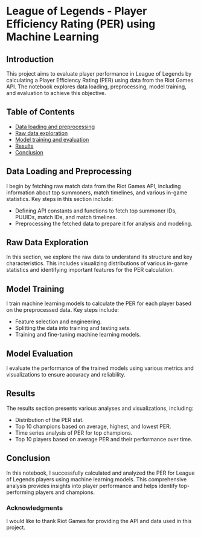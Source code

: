 # League of Legends - Player Efficiency Rating (PER) using Machine Learning

## Introduction
This project aims to evaluate player performance in League of Legends by calculating a Player Efficiency Rating (PER) using data from the Riot Games API. The notebook explores data loading, preprocessing, model training, and evaluation to achieve this objective.

## Table of Contents
- [Data loading and preprocessing](#data_loading)
- [Raw data exploration](#raw_data)
- [Model training and evaluation](#model_training)
- [Results](#results)
- [Conclusion](#conclusion)

## Data Loading and Preprocessing <a id='data_loading'></a>
I begin by fetching raw match data from the Riot Games API, including information about top summoners, match timelines, and various in-game statistics. Key steps in this section include:

- Defining API constants and functions to fetch top summoner IDs, PUUIDs, match IDs, and match timelines.
- Preprocessing the fetched data to prepare it for analysis and modeling.

## Raw Data Exploration <a id='raw_data'></a>
In this section, we explore the raw data to understand its structure and key characteristics. This includes visualizing distributions of various in-game statistics and identifying important features for the PER calculation.

## Model Training <a id='model_training'></a>
I train machine learning models to calculate the PER for each player based on the preprocessed data. Key steps include:

- Feature selection and engineering.
- Splitting the data into training and testing sets.
- Training and fine-tuning machine learning models.

## Model Evaluation
I evaluate the performance of the trained models using various metrics and visualizations to ensure accuracy and reliability.

## Results <a id='results'></a>
The results section presents various analyses and visualizations, including:

- Distribution of the PER stat.
- Top 10 champions based on average, highest, and lowest PER.
- Time series analysis of PER for top champions.
- Top 10 players based on average PER and their performance over time.

## Conclusion <a id='conclusion'></a>
In this notebook, I successfully calculated and analyzed the PER for League of Legends players using machine learning models. This comprehensive analysis provides insights into player performance and helps identify top-performing players and champions.

### Acknowledgments
I would like to thank Riot Games for providing the API and data used in this project.
